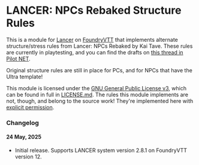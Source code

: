 # LANCER: NPCs Rebaked Structure Rules

This is a module for [Lancer](https://massif-press.itch.io/corebook-pdf-free) on [FoundryVTT](https://foundryvtt.com/) that implements alternate structure/stress rules from Lancer: NPCs Rebaked by Kai Tave. These rules are currently in playtesting, and you can find the drafts on [this thread in Pilot NET](https://discord.com/channels/426286410496999425/1334655875679260692). 

Original structure rules are still in place for PCs, and for NPCs that have the Ultra template!

This module is licensed under the [GNU General Public License v3](http://www.gnu.org/licenses/agpl.html), which can be found in full in [LICENSE.md](LICENSE.md). The rules this module implements are not, though, and belong to the source work! They're implemented here with [explicit permission](https://discord.com/channels/426286410496999425/1334655875679260692/1375210458893652061).

### Changelog

#### 24 May, 2025
* Initial release. Supports LANCER system version 2.8.1 on FoundryVTT version 12.
